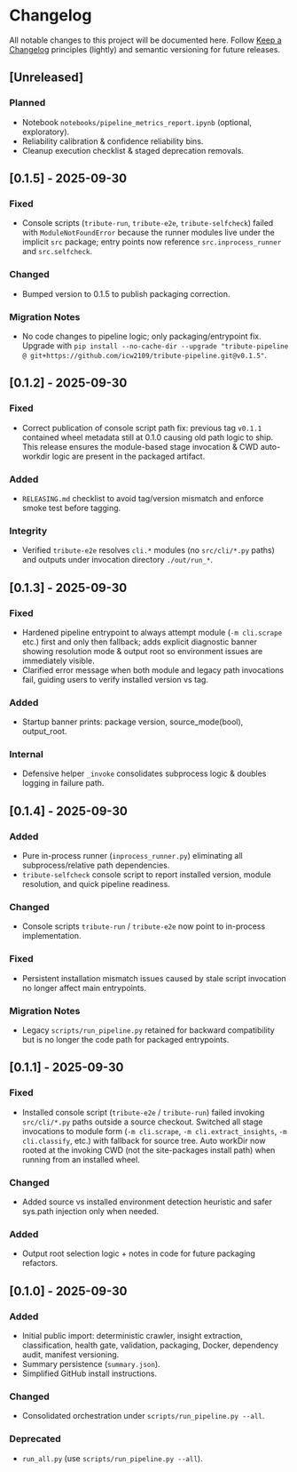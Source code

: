 # Changelog

All notable changes to this project will be documented here. Follow [Keep a Changelog](https://keepachangelog.com/en/1.0.0/) principles (lightly) and semantic versioning for future releases.

## [Unreleased]
### Planned
- Notebook `notebooks/pipeline_metrics_report.ipynb` (optional, exploratory).
- Reliability calibration & confidence reliability bins.
- Cleanup execution checklist & staged deprecation removals.

## [0.1.5] - 2025-09-30
### Fixed
- Console scripts (`tribute-run`, `tribute-e2e`, `tribute-selfcheck`) failed with `ModuleNotFoundError` because the runner modules live under the implicit `src` package; entry points now reference `src.inprocess_runner` and `src.selfcheck`.
### Changed
- Bumped version to 0.1.5 to publish packaging correction.
### Migration Notes
- No code changes to pipeline logic; only packaging/entrypoint fix. Upgrade with `pip install --no-cache-dir --upgrade "tribute-pipeline @ git+https://github.com/icw2109/tribute-pipeline.git@v0.1.5"`.

## [0.1.2] - 2025-09-30
### Fixed
- Correct publication of console script path fix: previous tag `v0.1.1` contained wheel metadata still at 0.1.0 causing old path logic to ship. This release ensures the module-based stage invocation & CWD auto-workdir logic are present in the packaged artifact.
### Added
- `RELEASING.md` checklist to avoid tag/version mismatch and enforce smoke test before tagging.
### Integrity
- Verified `tribute-e2e` resolves `cli.*` modules (no `src/cli/*.py` paths) and outputs under invocation directory `./out/run_*`.

## [0.1.3] - 2025-09-30
### Fixed
- Hardened pipeline entrypoint to always attempt module (`-m cli.scrape` etc.) first and only then fallback; adds explicit diagnostic banner showing resolution mode & output root so environment issues are immediately visible.
- Clarified error message when both module and legacy path invocations fail, guiding users to verify installed version vs tag.
### Added
- Startup banner prints: package version, source_mode(bool), output_root.
### Internal
- Defensive helper `_invoke` consolidates subprocess logic & doubles logging in failure path.

## [0.1.4] - 2025-09-30
### Added
- Pure in-process runner (`inprocess_runner.py`) eliminating all subprocess/relative path dependencies.
- `tribute-selfcheck` console script to report installed version, module resolution, and quick pipeline readiness.
### Changed
- Console scripts `tribute-run` / `tribute-e2e` now point to in-process implementation.
### Fixed
- Persistent installation mismatch issues caused by stale script invocation no longer affect main entrypoints.
### Migration Notes
- Legacy `scripts/run_pipeline.py` retained for backward compatibility but is no longer the code path for packaged entrypoints.

## [0.1.1] - 2025-09-30
### Fixed
- Installed console script (`tribute-e2e` / `tribute-run`) failed invoking `src/cli/*.py` paths outside a source checkout. Switched all stage invocations to module form (`-m cli.scrape`, `-m cli.extract_insights`, `-m cli.classify`, etc.) with fallback for source tree. Auto workDir now rooted at the invoking CWD (not the site-packages install path) when running from an installed wheel.
### Changed
- Added source vs installed environment detection heuristic and safer sys.path injection only when needed.
### Added
- Output root selection logic + notes in code for future packaging refactors.

## [0.1.0] - 2025-09-30
### Added
- Initial public import: deterministic crawler, insight extraction, classification, health gate, validation, packaging, Docker, dependency audit, manifest versioning.
 - Summary persistence (`summary.json`).
 - Simplified GitHub install instructions.
### Changed
- Consolidated orchestration under `scripts/run_pipeline.py --all`.
### Deprecated
- `run_all.py` (use `scripts/run_pipeline.py --all`).
